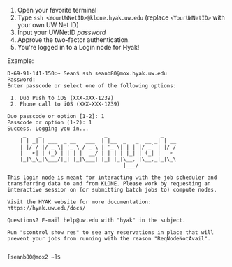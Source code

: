 1. Open your favorite terminal
2. Type `ssh <YourUWNetID>@klone.hyak.uw.edu` (replace `<YourUWNetID>` with your own UW Net ID)
3. Input your UWNetID _password_
4. Approve the two-factor authentication.
5. You're logged in to a Login node for Hyak!

Example:

```
D-69-91-141-150:~ Sean$ ssh seanb80@mox.hyak.uw.edu
Password:
Enter passcode or select one of the following options:

 1. Duo Push to iOS (XXX-XXX-1239)
 2. Phone call to iOS (XXX-XXX-1239)

Duo passcode or option [1-2]: 1
Passcode or option (1-2): 1
Success. Logging you in...
     _    _                    _                 _
    | | _| | ___  _ __   ___  | |__  _   _  __ _| | __
    | |/ / |/ _ \| '_ \ / _ \ | '_ \| | | |/ _` | |/ /
    |   <| | (_) | | | |  __/ | | | | |_| | (_| |   <
    |_|\_\_|\___/|_| |_|\___| |_| |_|\__, |\__,_|_|\_\
                                     |___/

This login node is meant for interacting with the job scheduler and 
transferring data to and from KLONE. Please work by requesting an 
interactive session on (or submitting batch jobs to) compute nodes.

Visit the HYAK website for more documentation:
https://hyak.uw.edu/docs/

Questions? E-mail help@uw.edu with "hyak" in the subject.

Run "scontrol show res" to see any reservations in place that will 
prevent your jobs from running with the reason "ReqNodeNotAvail".


[seanb80@mox2 ~]$
```

